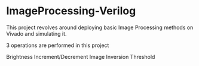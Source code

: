 # ImageProcessing-Verilog

This project revolves around deploying basic Image Processing methods on Vivado and simulating it.

3 operations are performed in this project

Brightness Increment/Decrement
Image Inversion
Threshold
